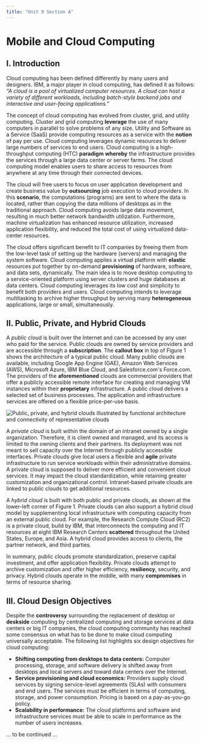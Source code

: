 ```yaml
---
title: "Unit 9 Section A"
---
```


# Mobile and Cloud Computing

## I. Introduction

Cloud computing has been defined differently by many users and
designers. IBM, a major player in cloud computing, has defined it as
follows: *"A cloud is a pool of virtualized computer resources. A cloud
can host a variety of different workloads, including batch-style
backend jobs and interactive and user-facing applications."*

The concept of cloud computing has evolved from cluster, grid, and
utility computing. Cluster and grid computing **leverage** the use of
many computers in parallel to solve problems of any size. Utility and
Software as a Service (SaaS) provide computing resources as a service
with the **notion** of pay per use. Cloud computing leverages dynamic
resources to deliver large numbers of services to end users. Cloud
computing is a high-throughput computing (HTC) **paradigm**
**whereby** the infrastructure provides the services through a large
data center or server farms. The cloud computing model enables users
to share access to resources from anywhere at any time through their
connected devices.

The cloud will free users to focus on user application development and
create business value by **outsourcing** job execution to cloud
providers. In this **scenario**, the computations (programs) are sent
to where the data is located, rather than copying the data millions of
desktops as in the traditional approach. Cloud computing avoids large
data movement, resulting in much better network bandwidth utilization.
Furthermore, machine virtualization has enhanced resource utilization,
increased application flexibility, and reduced the total cost of using
virtualized data-center resources.

The cloud offers significant benefit to IT companies by freeing them
from the low-level task of setting up the hardware (servers) and
managing the system software. Cloud computing applies a virtual
platform with **elastic** resources put together by on-demand
**provisioning** of hardware, software, and data sets, dynamically.
The main idea is to move desktop computing to a service-oriented
platform using server clusters and huge databases at data centers.
Cloud computing leverages its low cost and simplicity to benefit both
providers and users. Cloud computing intends to leverage multitasking
to archive higher throughput by serving many **heterogeneous**
applications, large or small, simultaneously.

## II. Public, Private, and Hybrid Clouds

A *public cloud* is built over the Internet and can be accessed by any
user who paid for the service. Public clouds are owned by service
providers and are accessible through a **subscription**. The **callout
box** in top of Figure 1 shows the architecture of a typical public
cloud. Many public clouds are available, including Google App Engine
(GAE), Amazon Web Services (AWS), Microsoft Azure, IBM Blue Cloud, and
Salesforce.com's Force.com. The providers of the **aforementioned**
clouds are commercial providers that offer a publicly accessible
remote interface for creating and managing VM instances within their
**proprietary** infrastructure. A public cloud delivers a selected set
of business processes. The application and infrastructure services are
offered on a flexible price-per-use basis.

![Public, private, and hybrid clouds illustrated by functional
architecture and connectivity of representative clouds](./9A-1.png)

A *private cloud* is built within the domain of an intranet owned by a
single organization. Therefore, it is client owned and managed, and
its access is limited to the owning clients and their partners. Its
deployment was not meant to sell capacity over the Internet through
publicly accessible interfaces. Private clouds give local users a
flexible and **agile** private infrastructure to run service workloads
within their administrative domains. A private cloud is supposed to
deliver more efficient and convenient cloud services. It may impact
the cloud standardization, while retaining greater customization and
organizational control. Intranet-based private clouds are linked to
public clouds to get additional resources.

A *hybrid cloud* is built with both public and private clouds, as
shown at the lower-left corner of Figure 1. Private clouds can also
support a hybrid cloud model by supplementing local infrastructure
with computing capacity from an external public cloud. For example,
the Research Compute Cloud (RC2) is a private cloud, build by IBM,
that interconnects the computing and IT resources at eight IBM
Research Centers **scattered** throughout the United States, Europe,
and Asia. A hybrid cloud provides access to clients, the partner
network, and third parties.

In summary, public clouds promote standardization, preserve capital
investment, and offer application flexibility. Private clouds attempt
to archive customization and offer higher efficiency, **resiliency**,
security, and privacy. Hybrid clouds operate in the middle, with many
**compromises** in terms of resource sharing.

## III. Cloud Design Objectives

Despite the **controversy** surrounding the replacement of desktop or
**deskside** computing by centralized computing and storage services
at data centers or big IT companies, the cloud computing community has
reached some consensus on what has to be done to make cloud computing
universally acceptable. The following list highlights six design
objectives for cloud computing:

* **Shifting computing from desktops to data centers:** Computer
  processing, storage, and software delivery is shifted away from
  desktops and local servers and toward data centers over the
  Internet.
* **Service provisioning and cloud economics:** Providers supply cloud
  services by signing service-level agreements (SLAs) with consumers
  and end users. The services must be efficient in terms of computing,
  storage, and power consumption. Pricing is based on a pay-as-you-go
  policy.
* **Scalability in performance:** The cloud platforms and software and
  infrastructure services must be able to scale in performance as the
  number of users increases.

... to be continued ...
